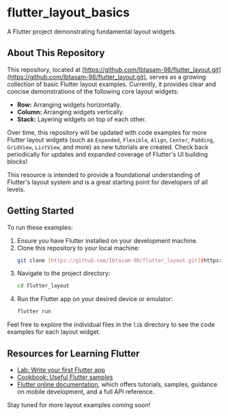 # flutter_layout_basics

A Flutter project demonstrating fundamental layout widgets.

## About This Repository

This repository, located at [https://github.com/Ibtasam-98/flutter_layout.git](https://github.com/Ibtasam-98/flutter_layout.git), serves as a growing collection of basic Flutter layout examples. Currently, it provides clear and concise demonstrations of the following core layout widgets:

- **Row:** Arranging widgets horizontally.
- **Column:** Arranging widgets vertically.
- **Stack:** Layering widgets on top of each other.

Over time, this repository will be updated with code examples for more Flutter layout widgets (such as `Expanded`, `Flexible`, `Align`, `Center`, `Padding`, `GridView`, `ListView`, and more) as new tutorials are created. Check back periodically for updates and expanded coverage of Flutter's UI building blocks!

This resource is intended to provide a foundational understanding of Flutter's layout system and is a great starting point for developers of all levels.

## Getting Started

To run these examples:

1.  Ensure you have Flutter installed on your development machine.
2.  Clone this repository to your local machine:
    ```bash
    git clone [https://github.com/Ibtasam-98/flutter_layout.git](https://github.com/Ibtasam-98/flutter_layout.git)
    ```
3.  Navigate to the project directory:
    ```bash
    cd flutter_layout
    ```
4.  Run the Flutter app on your desired device or emulator:
    ```bash
    flutter run
    ```

Feel free to explore the individual files in the `lib` directory to see the code examples for each layout widget.

## Resources for Learning Flutter

- [Lab: Write your first Flutter app](https://docs.flutter.dev/get-started/codelab)
- [Cookbook: Useful Flutter samples](https://docs.flutter.dev/cookbook)
- [Flutter online documentation](https://docs.flutter.dev/), which offers tutorials, samples, guidance on mobile development, and a full API reference.

Stay tuned for more layout examples coming soon!
